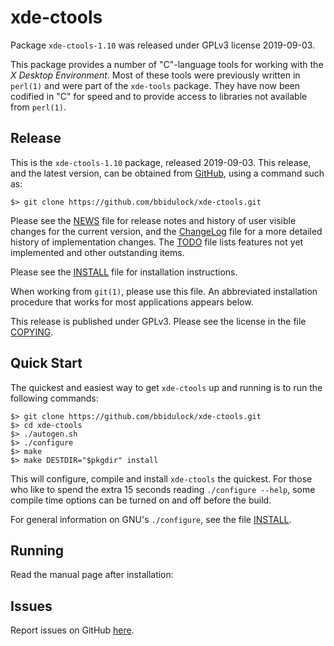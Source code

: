 [xde-ctools -- read me first file.  2019-09-03]: #

xde-ctools
===============

Package `xde-ctools-1.10` was released under GPLv3 license 2019-09-03.

This package provides a number of "C"-language tools for working with
the _X Desktop Environment_.  Most of these tools were previously
written in `perl(1)` and were part of the `xde-tools` package.  They
have now been codified in "C" for speed and to provide access to
libraries not available from `perl(1)`.


Release
-------

This is the `xde-ctools-1.10` package, released 2019-09-03.  This
release, and the latest version, can be obtained from [GitHub][1], using
a command such as:

    $> git clone https://github.com/bbidulock/xde-ctools.git

Please see the [NEWS][3] file for release notes and history of user
visible changes for the current version, and the [ChangeLog][4] file for
a more detailed history of implementation changes.  The [TODO][5] file
lists features not yet implemented and other outstanding items.

Please see the [INSTALL][7] file for installation instructions.

When working from `git(1)`, please use this file.  An abbreviated
installation procedure that works for most applications appears below.

This release is published under GPLv3.  Please see the license in the
file [COPYING][9].


Quick Start
-----------

The quickest and easiest way to get `xde-ctools` up and running is to run
the following commands:

    $> git clone https://github.com/bbidulock/xde-ctools.git
    $> cd xde-ctools
    $> ./autogen.sh
    $> ./configure
    $> make
    $> make DESTDIR="$pkgdir" install

This will configure, compile and install `xde-ctools` the quickest.  For
those who like to spend the extra 15 seconds reading `./configure
--help`, some compile time options can be turned on and off before the
build.

For general information on GNU's `./configure`, see the file
[INSTALL][7].


Running
-------

Read the manual page after installation:


Issues
------

Report issues on GitHub [here][2].



[1]: https://github.com/bbidulock/xde-ctools
[2]: https://github.com/bbidulock/xde-ctools/issues
[3]: https://github.com/bbidulock/xde-ctools/blob/1.10/NEWS
[4]: https://github.com/bbidulock/xde-ctools/blob/1.10/ChangeLog
[5]: https://github.com/bbidulock/xde-ctools/blob/1.10/TODO
[6]: https://github.com/bbidulock/xde-ctools/blob/1.10/COMPLIANCE
[7]: https://github.com/bbidulock/xde-ctools/blob/1.10/INSTALL
[8]: https://github.com/bbidulock/xde-ctools/blob/1.10/LICENSE
[9]: https://github.com/bbidulock/xde-ctools/blob/1.10/COPYING

[ vim: set ft=markdown sw=4 tw=72 nocin nosi fo+=tcqlorn spell: ]: #
